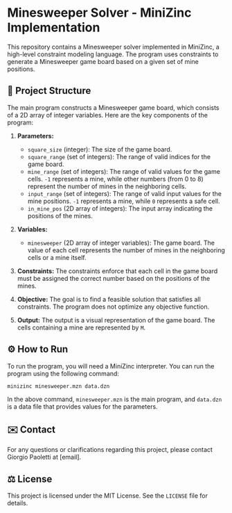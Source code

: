 # Minesweeper Solver - MiniZinc Implementation

This repository contains a Minesweeper solver implemented in MiniZinc, a high-level constraint modeling language. The program uses constraints to generate a Minesweeper game board based on a given set of mine positions.

## 📃 Project Structure

The main program constructs a Minesweeper game board, which consists of a 2D array of integer variables. Here are the key components of the program:

1. **Parameters:**
    - `square_size` (integer): The size of the game board.
    - `square_range` (set of integers): The range of valid indices for the game board.
    - `mine_range` (set of integers): The range of valid values for the game cells. `-1` represents a mine, while other numbers (from 0 to 8) represent the number of mines in the neighboring cells.
    - `input_range` (set of integers): The range of valid input values for the mine positions. `-1` represents a mine, while `0` represents a safe cell.
    - `in_mine_pos` (2D array of integers): The input array indicating the positions of the mines.

2. **Variables:**
    - `minesweeper` (2D array of integer variables): The game board. The value of each cell represents the number of mines in the neighboring cells or a mine itself.

3. **Constraints:** The constraints enforce that each cell in the game board must be assigned the correct number based on the positions of the mines.

4. **Objective:** The goal is to find a feasible solution that satisfies all constraints. The program does not optimize any objective function.

5. **Output:** The output is a visual representation of the game board. The cells containing a mine are represented by `M`.

## ⚙️ How to Run

To run the program, you will need a MiniZinc interpreter. You can run the program using the following command:

```bash
minizinc minesweeper.mzn data.dzn
```

In the above command, `minesweeper.mzn` is the main program, and `data.dzn` is a data file that provides values for the parameters.

## ✉️ Contact

For any questions or clarifications regarding this project, please contact Giorgio Paoletti at [email].

## ⚖️ License

This project is licensed under the MIT License. See the `LICENSE` file for details.
